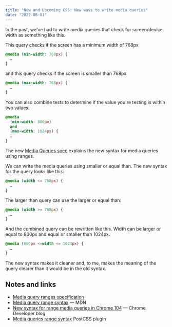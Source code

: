 ```yaml
---
title: "New and Upcoming CSS: New ways to write media queries"
date: "2022-08-01"
---
```


In the past, we've had to write media queries that check for screen/device width as something like this.

This query checks if the screen has a minimum width of 768px

```css
@media (min-width: 768px) {
  …
}
```

and this query checks if the screen is smaller than 768px

```css
@media (max-width: 768px) {
  …
}
```

You can also combine tests to determine if the value you're testing is within two values.

```css
@media
  (min-width: 800px)
  and
  (max-width: 1024px) {
  …
}
```

The new [Media Queries spec](https://www.w3.org/TR/mediaqueries-4/#mq-range-context) explains the new syntax for media queries using ranges.

We can write the media queries using smaller or equal than. The new syntax for the query looks like this:

```css
@media (width <= 768px) {
  …
}
```

The larger than query can use the larger or equal than:

```css
@media (width >= 768px) {
  …
}
```

And the combined query can be rewritten like this. Width can be larger or equal to 800px and equal or smaller than 1024px.

```css
@media (800px <=width <= 1024px) {
  …
}
```

The new syntax makes it cleaner and, to me, makes the meaning of the query clearer than it would be in the old syntax.

## Notes and links

* [Media query ranges specification](https://www.w3.org/TR/mediaqueries-5/#mq-range-context)
* [Media query range syntax](https://developer.mozilla.org/en-US/docs/Web/CSS/Media_Queries/Using_media_queries#syntax_improvements_in_level_4) — MDN
* [New syntax for range media queries in Chrome 104](https://developer.chrome.com/blog/media-query-range-syntax/) — Chrome Developer blog
* [Media queries range syntax](https://github.com/postcss/postcss-media-minmax) PostCSS plugin
